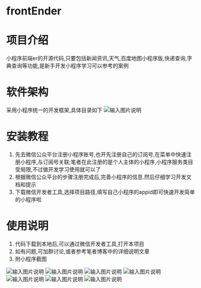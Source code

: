 # frontEnder
# 项目介绍
小程序前端er的开源代码,只要包括新闻资讯,天气,百度地图小程序版,快递查询,字典查询等功能,是新手开发小程序学习可以参考的案例
# 软件架构
采用小程序统一的开发框架,具体目录如下
![输入图片说明](https://images.gitee.com/uploads/images/2018/0828/160612_b3a5fd42_1356068.png "屏幕截图.png")
  
# 安装教程
1.	先去微信公众平台注册小程序账号,也开先注册自己的订阅号,在菜单中快速注册小程序,与订阅号关联;笔者在此注册的是个人主体的小程序,小程序服务类目受局限,不过做开发学习使用就可以了
2.	根据微信公众平台的步骤注册完成后,完善小程序的信息.然后仔细学习开发文档和提示
3.	下载微信开发者工具,选择项目路径,填写自己小程序的appid即可快速开发简单的小程序啦
# 使用说明
1.	代码下载到本地后,可以通过微信开发者工具,打开本项目
2.	如有问题,可加群讨论,或者参考笔者博客中的详细说明文章
3.	附小程序截图


![输入图片说明](https://images.gitee.com/uploads/images/2018/0828/160628_535a426e_1356068.png "屏幕截图.png")
![输入图片说明](https://images.gitee.com/uploads/images/2018/0828/160637_e4a6ead9_1356068.png "屏幕截图.png")
![输入图片说明](https://images.gitee.com/uploads/images/2018/0828/160650_850a5c81_1356068.png "屏幕截图.png")
![输入图片说明](https://images.gitee.com/uploads/images/2018/0828/160703_804a35e8_1356068.png "屏幕截图.png")
![输入图片说明](https://images.gitee.com/uploads/images/2018/0828/160715_47d93c53_1356068.png "屏幕截图.png")
![输入图片说明](https://images.gitee.com/uploads/images/2018/0828/160722_d319e72b_1356068.png "屏幕截图.png")
![输入图片说明](https://images.gitee.com/uploads/images/2018/0828/160730_0b09f4ac_1356068.png "屏幕截图.png")
           
